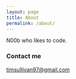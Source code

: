 ```yaml
---
layout: page
title: About
permalink: /about/
---
```


N00b who likes to code.

### Contact me

[timsullivan97@gmail.com](mailto:timsullivan97@gmail.com)